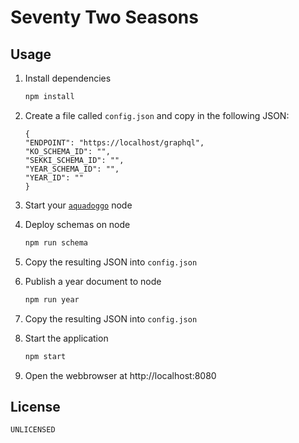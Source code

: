 # Seventy Two Seasons

## Usage

1. Install dependencies
    ```bash
    npm install
    ```
    
2. Create a file called `config.json` and copy in the following JSON:
    ```
    {
    "ENDPOINT": "https://localhost/graphql",
    "KO_SCHEMA_ID": "",
    "SEKKI_SCHEMA_ID": "",
    "YEAR_SCHEMA_ID": "",
    "YEAR_ID": ""
    }
    ```
3. Start your [`aquadoggo`](https://github.com/p2panda/aquadoggo) node
4. Deploy schemas on node
    ```bash
    npm run schema
    ```
5. Copy the resulting JSON into `config.json`
6. Publish a year document to node
    ```bash
    npm run year
    ```
7. Copy the resulting JSON into `config.json`
8. Start the application
    ```bash
    npm start
    ```
9. Open the webbrowser at http://localhost:8080

## License

`UNLICENSED`